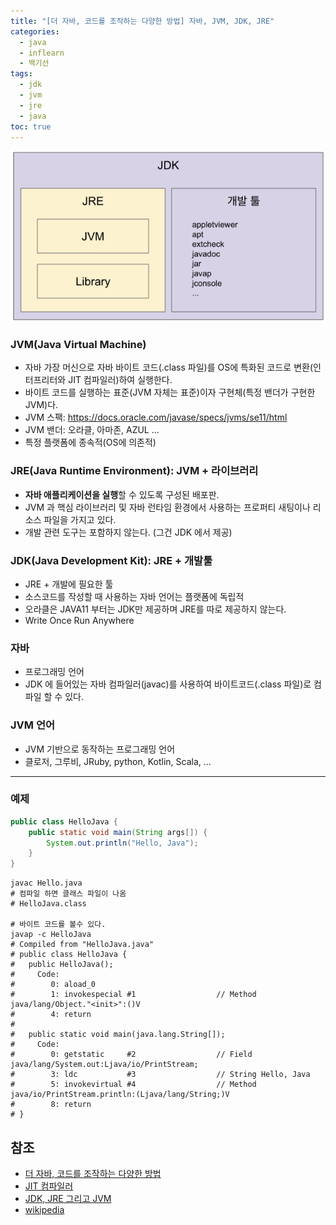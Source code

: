```yaml
---
title: "[더 자바, 코드를 조작하는 다양한 방법] 자바, JVM, JDK, JRE"
categories:
  - java
  - inflearn
  - 백기선
tags:
  - jdk
  - jvm
  - jre
  - java
toc: true
---
```

<img src="../../../assets/images/inflearn/the-java/jdk.png" alt="jdk">  

### JVM(Java Virtual Machine)
- 자바 가장 머신으로 자바 바이트 코드(.class 파일)를 OS에 특화된 코드로 변환(인터프리터와 JIT 컴파일러)하여 실행한다.
- 바이트 코드를 실행하는 표준(JVM 자체는 표준)이자 구현체(특정 밴더가 구현한 JVM)다.
- JVM 스팩: https://docs.oracle.com/javase/specs/jvms/se11/html
- JVM 밴더: 오라클, 아마존, AZUL ...
- 특정 플랫폼에 종속적(OS에 의존적)

### JRE(Java Runtime Environment): JVM + 라이브러리
- **자바 애플리케이션을 실행**할 수 있도록 구성된 배포판.
- JVM 과 핵심 라이브러리 및 자바 런타임 환경에서 사용하는 프로퍼티 새팅이나 리소스 파일을 가지고 있다.
- 개발 관련 도구는 포함하지 않는다. (그건 JDK 에서 제공)

### JDK(Java Development Kit): JRE + 개발툴
- JRE + 개발에 필요한 툴
- 소스코드를 작성할 때 사용하는 자바 언어는 플랫폼에 독립적
- 오라클은 JAVA11 부터는 JDK만 제공하며 JRE를 따로 제공하지 않는다.
- Write Once Run Anywhere

### 자바
- 프로그래밍 언어
- JDK 에 들어있는 자바 컴파일러(javac)를 사용하여 바이트코드(.class 파일)로 컴파일 할 수 있다.

### JVM 언어
- JVM 기반으로 동작하는 프로그래밍 언어
- 클로저, 그루비, JRuby, python, Kotlin, Scala, ...
___

### 예제

```java
public class HelloJava {
    public static void main(String args[]) {
        System.out.println("Hello, Java");
    }
}
```

```shell
javac Hello.java
# 컴파일 하면 클래스 파일이 나옴
# HelloJava.class

# 바이트 코드를 볼수 있다.
javap -c HelloJava
# Compiled from "HelloJava.java"
# public class HelloJava {
#   public HelloJava();
#     Code:
#        0: aload_0
#        1: invokespecial #1                  // Method java/lang/Object."<init>":()V
#        4: return
# 
#   public static void main(java.lang.String[]);
#     Code:
#        0: getstatic     #2                  // Field java/lang/System.out:Ljava/io/PrintStream;
#        3: ldc           #3                  // String Hello, Java
#        5: invokevirtual #4                  // Method java/io/PrintStream.println:(Ljava/lang/String;)V
#        8: return
# }
```

## 참조
- [더 자바, 코드를 조작하는 다양한 방법](https://www.inflearn.com/course/the-java-code-manipulation)
- [JIT 컴파일러](https://aboullaite.me/understanding-jit-compiler-just-in-time-compiler)
- [JDK, JRE 그리고 JVM](https://howtodoinjava.com/java/basics/jdk-jre-jvm/)
- [wikipedia](https://en.wikipedia.org/wiki/List_of_JVM_languages)
